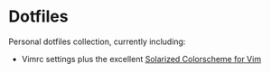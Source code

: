 # Dotfiles
Personal dotfiles collection, currently including:

* Vimrc settings plus the excellent [Solarized Colorscheme for Vim](https://github.com/altercation/vim-colors-solarized)
